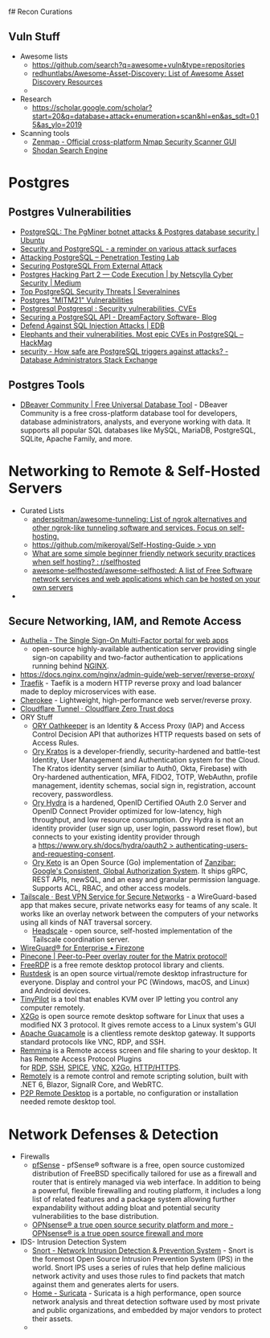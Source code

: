 f# Recon Curations
## Vuln Stuff
- Awesome lists
	- https://github.com/search?q=awesome+vuln&type=repositories
	- [redhuntlabs/Awesome-Asset-Discovery: List of Awesome Asset Discovery Resources](https://github.com/redhuntlabs/Awesome-Asset-Discovery) 
	- 
- Research
	- https://scholar.google.com/scholar?start=20&q=database+attack+enumeration+scan&hl=en&as_sdt=0,15&as_ylo=2019 
- Scanning tools
	- [Zenmap - Official cross-platform Nmap Security Scanner GUI](https://nmap.org/zenmap/) 
	- [Shodan Search Engine](https://www.shodan.io/) 
# Postgres
## Postgres Vulnerabilities
- [PostgreSQL: The PgMiner botnet attacks & Postgres database security | Ubuntu](https://ubuntu.com/blog/postgresql-security-the-pgminer-botnet-attacks-explained) 
- [Security and PostgreSQL - a reminder on various attack surfaces](https://www.cybertec-postgresql.com/en/secure-postgresql-a-reminder-on-various-attack-surfaces/)
- [Attacking PostgreSQL – Penetration Testing Lab](https://pentestlab.blog/2012/04/13/attacking-postgresql/) 
- [Securing PostgreSQL From External Attack](https://momjian.us/main/writings/pgsql/securing.pdf) 
- [Postgres Hacking Part 2 — Code Execution | by Netscylla Cyber Security | Medium](https://medium.com/@netscylla/postgres-hacking-part-2-code-execution-687d24ad2082) 
- [Top PostgreSQL Security Threats | Severalnines](https://severalnines.com/blog/top-postgresql-security-threats/) 
- [Postgres "MITM21" Vulnerabilities](https://www.enterprisedb.com/blog/postgres-mitm21-vulnerabilities) 
- [Postgresql Postgresql : Security vulnerabilities, CVEs](https://www.cvedetails.com/vulnerability-list/vendor_id-336/product_id-575/Postgresql-Postgresql.html) 
- [Securing a PostgreSQL API - DreamFactory Software- Blog](https://blog.dreamfactory.com/securing-a-postgresql-api/) 
- [Defend Against SQL Injection Attacks | EDB](https://www.enterprisedb.com/blog/defend-against-sql-injection-attacks) 
- [Elephants and their vulnerabilities. Most epic CVEs in PostgreSQL – HackMag](https://hackmag.com/security/postgresql-cve-history/) 
- [security - How safe are PostgreSQL triggers against attacks? - Database Administrators Stack Exchange](https://dba.stackexchange.com/questions/239215/how-safe-are-postgresql-triggers-against-attacks) 
## Postgres Tools
- [DBeaver Community | Free Universal Database Tool](https://dbeaver.io/) - DBeaver Community is a free cross-platform database tool for developers, database administrators, analysts, and everyone working with data. It supports all popular SQL databases like MySQL, MariaDB, PostgreSQL, SQLite, Apache Family, and more.
# Networking to Remote & Self-Hosted Servers
- Curated Lists
	- [anderspitman/awesome-tunneling: List of ngrok alternatives and other ngrok-like tunneling software and services. Focus on self-hosting.](https://github.com/anderspitman/awesome-tunneling) 
	- [https://github.com/mikeroyal/Self-Hosting-Guide > vpn](https://github.com/mikeroyal/Self-Hosting-Guide#vpn) 
	- [What are some simple beginner friendly network security practices when self hosting? : r/selfhosted](https://www.reddit.com/r/selfhosted/comments/13tkkyt/what_are_some_simple_beginner_friendly_network/) 
	- [awesome-selfhosted/awesome-selfhosted: A list of Free Software network services and web applications which can be hosted on your own servers](https://github.com/awesome-selfhosted/awesome-selfhosted) 
- 
## Secure Networking, IAM, and Remote Access
- [Authelia - The Single Sign-On Multi-Factor portal for web apps](https://www.authelia.com/) 
	- open-source highly-available authentication server providing single sign-on capability and two-factor authentication to applications running behind [NGINX](https://nginx.org/en/).
- https://docs.nginx.com/nginx/admin-guide/web-server/reverse-proxy/ 
- [Traefik](https://traefik.io/) - Taefik is a modern HTTP reverse proxy and load balancer made to deploy microservices with ease.
- [Cherokee](https://cherokee-project.com/) - Lightweight, high-performance web server/reverse proxy.
- [Cloudflare Tunnel · Cloudflare Zero Trust docs](https://developers.cloudflare.com/cloudflare-one/connections/connect-networks/)
- ORY Stuff
	- [ORY Oathkeeper](https://github.com/ory/oathkeeper) is an Identity & Access Proxy (IAP) and Access Control Decision API that authorizes HTTP requests based on sets of Access Rules.
	- [Ory Kratos](https://github.com/ory/kratos) is a developer-friendly, security-hardened and battle-test Identity, User Management and Authentication system for the Cloud. The Kratos identity server (similiar to Auth0, Okta, Firebase) with Ory-hardened authentication, MFA, FIDO2, TOTP, WebAuthn, profile management, identity schemas, social sign in, registration, account recovery, passwordless.
	- [Ory Hydra](https://github.com/ory/hydra) is a hardened, OpenID Certified OAuth 2.0 Server and OpenID Connect Provider optimized for low-latency, high throughput, and low resource consumption. Ory Hydra is not an identity provider (user sign up, user login, password reset flow), but connects to your existing identity provider through a [https://www.ory.sh/docs/hydra/oauth2 > authenticating-users-and-requesting-consent](https://www.ory.sh/docs/hydra/oauth2#authenticating-users-and-requesting-consent).
	- [Ory Keto](https://github.com/ory/keto) is an Open Source (Go) implementation of [Zanzibar: Google's Consistent, Global Authorization System](https://research.google/pubs/pub48190/). It ships gRPC, REST APIs, newSQL, and an easy and granular permission language. Supports ACL, RBAC, and other access models.
- [Tailscale · Best VPN Service for Secure Networks](https://tailscale.com/) - a WireGuard-based app that makes secure, private networks easy for teams of any scale. It works like an overlay network between the computers of your networks using all kinds of NAT traversal sorcery.
	- [Headscale](https://github.com/juanfont/headscale) - open source, self-hosted implementation of the Tailscale coordination server.
- [WireGuard® for Enterprise • Firezone](https://www.firezone.dev/) 
- [Pinecone | Peer-to-Peer overlay router for the Matrix protocol!](https://matrix-org.github.io/pinecone/) 
- [FreeRDP](https://github.com/FreeRDP/FreeRDP) is a free remote desktop protocol library and clients.
- [Rustdesk](https://rustdesk.com/) is an open source virtual/remote desktop infrastructure for everyone. Display and control your PC (Windows, macOS, and Linux) and Android devices.
- [TinyPilot](https://tinypilotkvm.com/) is a tool that enables KVM over IP letting you control any computer remotely.
- [X2Go](https://wiki.x2go.org/) is open source remote desktop software for Linux that uses a modified NX 3 protocol. It gives remote access to a Linux system's GUI
- [Apache Guacamole](https://guacamole.apache.org/) is a clientless remote desktop gateway. It supports standard protocols like VNC, RDP, and SSH.
- [Remmina](https://remmina.org/) is a Remote access screen and file sharing to your desktop. It has Remote Access Protocol Plugins for [RDP](https://remmina.org/remmina-rdp/), [SSH](https://remmina.org/remmina-ssh/), [SPICE](https://remmina.org/remmina-spice/), [VNC](https://remmina.org/remmina-vnc/), [X2Go](https://remmina.org/remmina-x2go/), [HTTP/HTTPS](https://remmina.org/remmina-www/).
- [Remotely](https://github.com/immense/Remotely) is a remote control and remote scripting solution, built with .NET 6, Blazor, SignalR Core, and WebRTC.
- [P2P Remote Desktop](https://github.com/miroslavpejic85/p2p) is a portable, no configuration or installation needed remote desktop tool.
# Network Defenses & Detection
- Firewalls
	- [pfSense](https://www.pfsense.org/about-pfsense/) - pfSense® software is a free, open source customized distribution of FreeBSD specifically tailored for use as a firewall and router that is entirely managed via web interface. In addition to being a powerful, flexible firewalling and routing platform, it includes a long list of related features and a package system allowing further expandability without adding bloat and potential security vulnerabilities to the base distribution.
	- [OPNsense® a true open source security platform and more - OPNsense® is a true open source firewall and more](https://opnsense.org/) 
- IDS- Intrusion Detection System
	- [Snort - Network Intrusion Detection & Prevention System](https://www.snort.org/) - Snort is the foremost Open Source Intrusion Prevention System (IPS) in the world. Snort IPS uses a series of rules that help define malicious network activity and uses those rules to find packets that match against them and generates alerts for users.
	- [Home - Suricata](https://suricata.io/) - Suricata is a high performance, open source network analysis and threat detection software used by most private and public organizations, and embedded by major vendors to protect their assets.
	- 